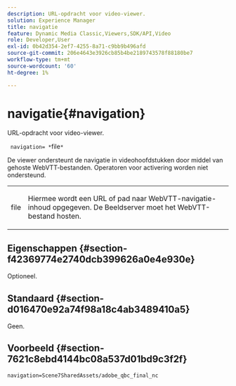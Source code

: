 ```yaml
---
description: URL-opdracht voor video-viewer.
solution: Experience Manager
title: navigatie
feature: Dynamic Media Classic,Viewers,SDK/API,Video
role: Developer,User
exl-id: 0b42d354-2ef7-4255-8a71-c9bb9b496afd
source-git-commit: 206e4643e3926cb85b4be2189743578f88180be7
workflow-type: tm+mt
source-wordcount: '60'
ht-degree: 1%

---
```


# navigatie{#navigation}

URL-opdracht voor video-viewer.

` navigation= *`file`*`

De viewer ondersteunt de navigatie in videohoofdstukken door middel van gehoste WebVTT-bestanden. Operatoren voor activering worden niet ondersteund.

<table id="table_C616483932C2482CA9794DDD7313FD7C"> 
 <tbody> 
  <tr> 
   <td colname="col1"> <p> <span class="codeph"> <span class="varname"> file</span> </span> </p> </td> 
   <td colname="col2"> <p> Hiermee wordt een URL of pad naar WebVTT-navigatie-inhoud opgegeven. De Beeldserver moet het WebVTT-bestand hosten. </p> </td> 
  </tr> 
 </tbody> 
</table>

## Eigenschappen {#section-f42369774e2740dcb399626a0e4e930e}

Optioneel.

## Standaard {#section-d016470e92a74f98a18c4ab3489410a5}

Geen.

## Voorbeeld {#section-7621c8ebd4144bc08a537d01bd9c3f2f}

```
navigation=Scene7SharedAssets/adobe_qbc_final_nc
```
